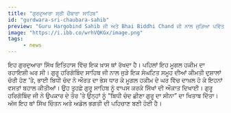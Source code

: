 ```yaml
---
title: "ਗੁਰਦੁਆਰਾ ਸ੍ਰੀ ਚੌਬਾਰਾ ਸਾਹਿਬ"
id: "gurdwara-sri-chaubara-sahib"
preview: "Guru Hargobind Sahib ਜੀ ਅਤੇ Bhai Biddhi Chand ਜੀ ਨਾਲ ਜੁੜਿਆ ਪਵਿੱਤਰ ਸਥਾਨ।"
image: "https://i.ibb.co/wrhVQKGx/image.png"
tags:  
     - news
---
```


ਇਹ ਗੁਰਦੁਆਰਾ ਸਿੱਖ ਇਤਿਹਾਸ ਵਿੱਚ ਇਕ ਖ਼ਾਸ ਥਾਂ ਰੱਖਦਾ ਹੈ। ਪਹਿਲਾਂ ਇਹ ਮੂਗਲ ਹਕੀਮ ਦਾ ਰਹਾਇਸ਼ੀ ਘਰ ਸੀ। ਗੁਰੂ ਹਰਿਗੋਬਿੰਦ ਸਾਹਿਬ ਜੀ ਨਾਲ ਜੁੜੇ ਇਕ ਸੰਘਟਿਤ ਸਮੂਹ ਦੀਆਂ ਕੀਮਤੀ ਦੁਸ਼ਾਲਾਂ ਚੋਰੀ ਹੋਣ ’ਤੇ, ਭਾਈ ਬਿਧੀ ਚੰਦ ਨੇ ਔਰਤ ਦਾ ਭੇਸ ਧਾਰ ਕੇ ਮੂਗਲ ਹਕੀਮ ਦੇ ਘਰ ਵਿੱਚ ਦਾਖ਼ਲ ਹੋ ਕੇ ਇਹਨਾਂ ਵਸਤਾਂ ਬਹਾਲ ਕੀਤੀਆਂ। ਉਹ ਤੁਹਫ਼ੇ ਗੁਰੂ ਸਾਹਿਬ ਨੂੰ ਵਾਪਸ ਕਰਕੇ ਸਿੱਖਾਂ ਦੀ ਔਕਾਤ ਦਿਖਾਈ। ਗੁਰੂ ਹਰਿਗੋਬਿੰਦ ਜੀ ਨੇ ਉਪਕਾਰ ਦੇ ਤੌਰ ’ਤੇ ਉਨ੍ਹਾਂ ਨੂੰ “ਬਿਧੀ ਚੰਦ ਛੀਣਾ ਗੁਰੂ ਦਾ ਸੀਨਾ” ਦਾ ਖਿਤਾਬ ਦਿੱਤਾ। ਅੱਜ ਇਹ ਥਾਂ ਸਿੱਖ ਚਿੰਤਨ ਅਤੇ ਅਡੋਲ ਭਗਤੀ ਦੀ ਪਹਿਚਾਣ ਬਣੀ ਹੋਈ ਹੈ।
